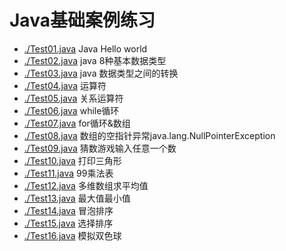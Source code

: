 # Java基础案例练习
- [./Test01.java](./Test01.java)
    Java Hello world
- [./Test02.java](./Test02.java)
    java 8种基本数据类型
- [./Test03.java](./Test03.java)
    java 数据类型之间的转换
- [./Test04.java](./Test04.java)
    运算符
- [./Test05.java](./Test05.java)
    关系运算符
- [./Test06.java](./Test06.java)
    while循环
- [./Test07.java](./Test07.java)
    for循环&数组
- [./Test08.java](./Test08.java)
    数组的空指针异常java.lang.NullPointerException
- [./Test09.java](./Test09.java)
    猜数游戏输入任意一个数
- [./Test10.java](./Test10.java)
    打印三角形
- [./Test11.java](./Test11.java)
    99乘法表
- [./Test12.java](./Test12.java)
    多维数组求平均值
- [./Test13.java](./Test13.java)
    最大值最小值
- [./Test14.java](./Test14.java)
    冒泡排序
- [./Test15.java](./Test15.java)
    选择排序
- [./Test16.java](./Test16.java)
    模拟双色球
